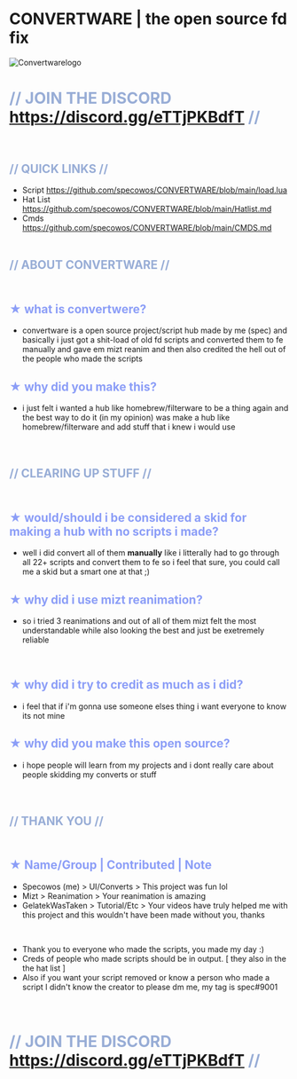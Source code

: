 # CONVERTWARE | the open source fd fix
![Convertwarelogo](https://github.com/specowos/CONVERTWARE/raw/main/Convertwarelogo.png)

# <span style="color:#98add6">// JOIN THE DISCORD https://discord.gg/eTTjPKBdfT //<span> <br /> <br />
<span style="color:#98add6">// QUICK LINKS //<span> 
-
- Script https://github.com/specowos/CONVERTWARE/blob/main/load.lua
- Hat List https://github.com/specowos/CONVERTWARE/blob/main/Hatlist.md
- Cmds https://github.com/specowos/CONVERTWARE/blob/main/CMDS.md
 <br /> <br /> 

<span style="color:#98add6">// ABOUT CONVERTWARE //<span> <br /> <br />
-


<span style="color:#8c9ef7">★ what is convertwere?</span> <br />
-
- convertware is a open source project/script hub made by me (spec) and basically i just got a shit-load of old fd scripts and converted them to fe manually and gave em mizt reanim and then also credited the hell out of the people who made the scripts

<span style="color:#8c9ef7">★ why did you make this?</span> <br />
-
- i just felt i wanted a hub like homebrew/filterware to be a thing again and the best way to do it (in my opinion) was make a hub like homebrew/filterware and add stuff that i knew i would use <br />
<br /> <br />

<span style="color:#98add6">// CLEARING UP STUFF //</span> <br /> <br />
-

<span style="color:#8c9ef7">★ would/should i be considered a skid for making a hub with no scripts i made?</span> <br />
-
- well i did convert all of them **manually** like i litterally had to go through all 22+ scripts and convert them to fe so i feel that sure, you could call me a skid but a smart one at that ;)

<span style="color:#8c9ef7">★ why did i use mizt reanimation?</span> <br />
-
- so i tried 3 reanimations and out of all of them mizt felt the most understandable while also looking the best and just be exetremely reliable <br />
<br />

<span style="color:#8c9ef7">★ why did i try to credit as much as i did?</span> <br />
-
- i feel that if i'm gonna use someone elses thing i want everyone to know its not mine

<span style="color:#8c9ef7">★ why did you make this open source?</span> <br />
-
- i hope people will learn from my projects and i dont really care about people skidding my converts or stuff <br />
<br /> <br />

<span style="color:#98add6">// THANK YOU //<span> <br /> <br />
-


<span style="color:#8c9ef7">★ Name/Group | Contributed | Note</span> <br />
-
- Specowos (me) > UI/Converts > This project was fun lol<br />
- Mizt > Reanimation > Your reanimation is amazing<br />
- GelatekWasTaken > Tutorial/Etc > Your videos have truly helped me with this project and this wouldn't have been made without you, thanks

<br />

- Thank you to everyone who made the scripts, you made my day :)
- Creds of people who made scripts should be in output. [ they also in the the hat list ]
- Also if you want your script removed or know a person who made a script I didn't know the creator to please dm me, my tag is spec#9001 <br />
<br /> <br />

# <span style="color:#98add6">// JOIN THE DISCORD https://discord.gg/eTTjPKBdfT //<span> <br /> <br />
